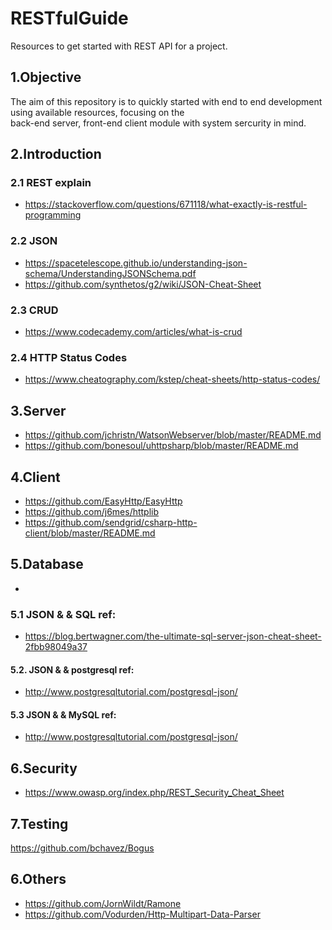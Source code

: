 # RESTfulGuide
Resources to get started with REST API for a project.

## 1.Objective
The aim of this repository is to quickly started with end to end development using available resources, focusing on the  
back-end server, front-end client module with system sercurity in mind. 

## 2.Introduction
### 2.1 REST explain
- https://stackoverflow.com/questions/671118/what-exactly-is-restful-programming

### 2.2 JSON 
- https://spacetelescope.github.io/understanding-json-schema/UnderstandingJSONSchema.pdf
- https://github.com/synthetos/g2/wiki/JSON-Cheat-Sheet

### 2.3 CRUD 
- https://www.codecademy.com/articles/what-is-crud


### 2.4 HTTP Status Codes
- https://www.cheatography.com/kstep/cheat-sheets/http-status-codes/


## 3.Server
- https://github.com/jchristn/WatsonWebserver/blob/master/README.md
- https://github.com/bonesoul/uhttpsharp/blob/master/README.md
  
  
## 4.Client
- https://github.com/EasyHttp/EasyHttp
- https://github.com/j6mes/httplib
- https://github.com/sendgrid/csharp-http-client/blob/master/README.md


## 5.Database
 - 
### 5.1 JSON & & SQL ref:
- https://blog.bertwagner.com/the-ultimate-sql-server-json-cheat-sheet-2fbb98049a37
#### 5.2. JSON & & postgresql ref:
- http://www.postgresqltutorial.com/postgresql-json/
#### 5.3 JSON & & MySQL ref:
- http://www.postgresqltutorial.com/postgresql-json/


## 6.Security
- https://www.owasp.org/index.php/REST_Security_Cheat_Sheet


## 7.Testing
https://github.com/bchavez/Bogus


## 6.Others
- https://github.com/JornWildt/Ramone
- https://github.com/Vodurden/Http-Multipart-Data-Parser


